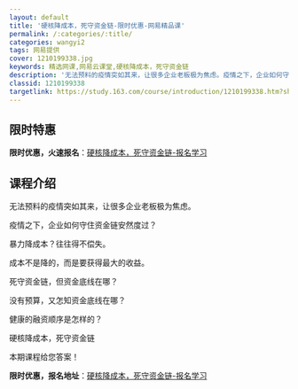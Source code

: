 ```yaml
---
layout: default
title: '硬核降成本，死守资金链-限时优惠-网易精品课'
permalink: /:categories/:title/
categories: wangyi2
tags: 网易提供
cover: 1210199338.jpg
keywords: 精选网课,网易云课堂,硬核降成本，死守资金链
description: '无法预料的疫情突如其来，让很多企业老板极为焦虑。疫情之下，企业如何守住资金链安然度过？暴力降成本？往往得不偿失。成本不是'
classid: 1210199338
targetlink: https://study.163.com/course/introduction/1210199338.htm?share=1&shareId=1025206652&utm_campaign=share&utm_medium=iphoneShare&utm_source=&utm_u=1025206652
---
```


## 限时特惠

**限时优惠，火速报名**：[硬核降成本，死守资金链-报名学习](https://study.163.com/course/introduction/1210199338.htm?share=1&shareId=1025206652&utm_campaign=share&utm_medium=iphoneShare&utm_source=&utm_u=1025206652)

## 课程介绍

无法预料的疫情突如其来，让很多企业老板极为焦虑。

疫情之下，企业如何守住资金链安然度过？

暴力降成本？往往得不偿失。

成本不是降的，而是要获得最大的收益。

死守资金链，但资金底线在哪？

没有预算，又怎知资金底线在哪？

健康的融资顺序是怎样的？

硬核降成本，死守资金链

本期课程给您答案！

**限时优惠，报名地址**：[硬核降成本，死守资金链-报名学习](https://study.163.com/course/introduction/1210199338.htm?share=1&shareId=1025206652&utm_campaign=share&utm_medium=iphoneShare&utm_source=&utm_u=1025206652)

